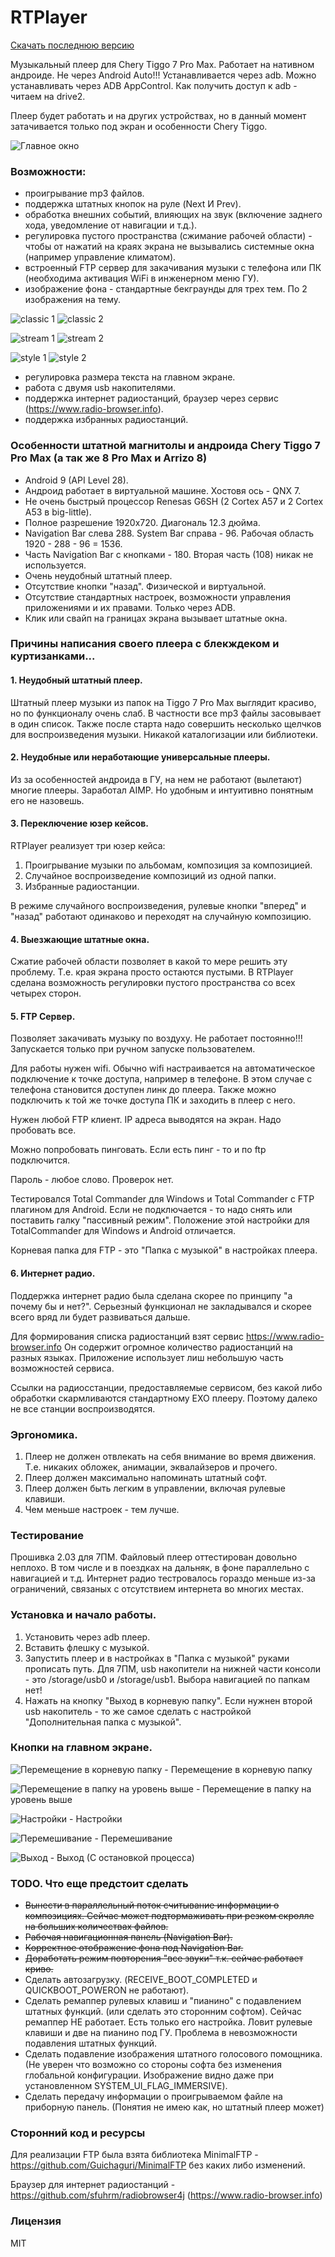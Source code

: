 # RTPlayer

[Скачать последнюю версию](https://github.com/rbwsok/RTPlayer/releases)

Музыкальный плеер для Chery Tiggo 7 Pro Max. Работает на нативном андроиде. Не через Android Auto!!! Устанавливается через adb. Можно устанавливать через ADB AppControl. Как получить доступ к adb - читаем на drive2.

Плеер будет работать и на других устройствах, но в данный момент затачивается только под экран и особенности Chery Tiggo. 

![Главное окно](https://github.com/rbwsok/RTPlayer/blob/main/doc/main.jpg)

### Возможности:
- проигрывание mp3 файлов.
- поддержка штатных кнопок на руле (Next И Prev).
- обработка внешних событий, влияющих на звук (включение заднего хода, уведомление от навигации и т.д.).
- регулировка пустого пространства (сжимание рабочей области) - чтобы от нажатий на краях экрана не вызывались системные окна (например управление климатом).
- встроенный FTP сервер для закачивания музыки с телефона или ПК (необходима активация WiFi в инженерном меню ГУ).
- изображение фона - стандартные бекграунды для трех тем. По 2 изображения на тему.

![classic 1](https://github.com/rbwsok/RTPlayer/blob/main/doc/background_classic_1_320.jpg)
![classic 2](https://github.com/rbwsok/RTPlayer/blob/main/doc/background_classic_2_320.jpg)

![stream 1](https://github.com/rbwsok/RTPlayer/blob/main/doc/background_stream_1_320.jpg)
![stream 2](https://github.com/rbwsok/RTPlayer/blob/main/doc/background_stream_2_320.jpg)

![style 1](https://github.com/rbwsok/RTPlayer/blob/main/doc/background_style_1_320.jpg)
![style 2](https://github.com/rbwsok/RTPlayer/blob/main/doc/background_style_2_320.jpg)

- регулировка размера текста на главном экране.
- работа с двумя usb накопителями.
- поддержка интернет радиостанций, браузер через сервис (https://www.radio-browser.info).
- поддержка избранных радиостанций.

### Особенности штатной магнитолы и андроида Chery Tiggo 7 Pro Max (а так же 8 Pro Max и Arrizo 8)
- Android 9 (API Level 28).
- Андроид работает в виртуальной машине. Хостовя ось - QNX 7.
- Не очень быстрый процессор Renesas G6SH (2 Cortex A57 и 2 Cortex A53 в big-little).
- Полное разрешение 1920x720. Диагональ 12.3 дюйма.
- Navigation Bar слева 288. System Bar справа - 96. Рабочая область 1920 - 288 - 96 = 1536.
- Часть Navigation Bar с кнопками - 180. Вторая часть (108) никак не используется.
- Очень неудобный штатный плеер.
- Отсутствие кнопки "назад". Физической и виртуальной.
- Отсутствие стандартных настроек, возможности управления приложениями и их правами. Только через ADB.
- Клик или свайп на границах экрана вызывает штатные окна.
  
### Причины написания своего плеера с блекждеком и куртизанками...

#### 1. Неудобный штатный плеер.

Штатный плеер музыки из папок на Tiggo 7 Pro Max выглядит красиво, но по функционалу очень слаб. В частности все mp3 файлы засовывает в один список. Также после старта надо совершить несколько щелчков для воспроизведения музыки. Никакой каталогизации или библиотеки.

#### 2. Неудобные или неработающие универсальные плееры.

Из за особенностей андроида в ГУ, на нем не работают (вылетают) многие плееры. Заработал AIMP. Но удобным и интуитивно понятным его не назовешь.

#### 3. Переключение юзер кейсов.

RTPlayer реализует три юзер кейса:
1. Проигрывание музыки по альбомам, композиция за композицией.
2. Случайное воспроизведение композиций из одной папки.
3. Избранные радиостанции.

В режиме случайного воспроизведения, рулевые кнопки "вперед" и "назад" работают одинаково и переходят на случайную композицию.

#### 4. Выезжающие штатные окна.

Сжатие рабочей области позволяет в какой то мере решить эту проблему. Т.е. края экрана просто остаются пустыми. В RTPlayer сделана возможность регулировки пустого пространства со всех четырех сторон.

#### 5. FTP Сервер.

Позволяет закачивать музыку по воздуху. Не работает постоянно!!! Запускается только при ручном запуске пользователем.

Для работы нужен wifi. Обычно wifi настраивается на автоматическое подключение к точке доступа, например в телефоне. В этом случае с телефона становится доступен линк до плеера. Также можно подключить к той же точке доступа ПК и заходить в плеер с него.

Нужен любой FTP клиент. IP адреса выводятся на экран. Надо пробовать все. 

Можно попробовать пинговать. Если есть пинг - то и по ftp подключится.

Пароль - любое слово. Проверок нет.

Тестировался Total Commander для Windows и Total Commander c FTP плагином для Android. Если не подключается - то надо снять или поставить галку "пассивный режим". Положение этой настройки для TotalCommander для Windows и Android отличается.

Корневая папка для FTP - это "Папка с музыкой" в настройках плеера.

#### 6. Интернет радио.

Поддержка интернет радио была сделана скорее по принципу "а почему бы и нет?".
Серьезный функционал не закладывался и скорее всего вряд ли будет развиваться дальше.

Для формирования списка радиостанций взят сервис https://www.radio-browser.info
Он содержит огромное количество радиостанций на разных языках. Приложение использует лиш небольшую часть возможностей сервиса.

Ссылки на радиосстанции, предоставляемые сервисом, без какой либо обработки скармливаются стандартному EXO плееру. Поэтому далеко не все станции воспроизводятся.

### Эргономика.

1. Плеер не должен отвлекать на себя внимание во время движения. Т.е. никаких обложек, анимации, эквалайзеров и прочего.
2. Плеер должен максимально напоминать штатный софт.
3. Плеер должен быть легким в управлении, включая рулевые клавиши.
4. Чем меньше настроек - тем лучше.

### Тестирование

Прошивка 2.03 для 7ПМ.
Файловый плеер оттестирован довольно неплохо. В том числе и в поездках на дальняк, в фоне параллельно с навигацией и т.д.
Интернет радио тестровалось гораздо меньше из-за ограничений, связаных с отсутствием интернета во многих местах.

### Установка и начало работы.

1. Установить через adb плеер.
2. Вставить флешку с музыкой.
3. Запустить плеер и в настройках в "Папка с музыкой" руками прописать путь. Для 7ПМ, usb накопители на нижней части консоли - это /storage/usb0 и /storage/usb1. Выбора навигацией по папкам нет!
4. Нажать на кнопку "Выход в корневую папку".
Если нужнен второй usb накопитель - то же самое сделать с настройкой "Дополнительная папка с музыкой".

### Кнопки на главном экране.

![Перемещение в корневую папку](https://github.com/rbwsok/RTPlayer/blob/main/doc/root.jpg) - Перемещение в корневую папку

![Перемещение в папку на уровень выше](https://github.com/rbwsok/RTPlayer/blob/main/doc/parent.jpg) - Перемещение в папку на уровень выше

![Настройки](https://github.com/rbwsok/RTPlayer/blob/main/doc/options.jpg) - Настройки

![Перемешивание](https://github.com/rbwsok/RTPlayer/blob/main/doc/shuffle.jpg) - Перемешивание

![Выход](https://github.com/rbwsok/RTPlayer/blob/main/doc/exit.jpg) - Выход (С остановкой процесса)

### TODO. Что еще предстоит сделать

- ~~Вынести в параллельный поток считывание информации о композициях. Сейчас может подтормаживать при резком скролле на больших количествах файлов.~~
- ~~Рабочая навигационная панель (Navigation Bar).~~
- ~~Корректное отображение фона под Navigation Bar.~~
- ~~Доработать режим повторения "все звуки" т.к. сейчас работает криво.~~
- Сделать автозагрузку. (RECEIVE_BOOT_COMPLETED и QUICKBOOT_POWERON не работают).
- Сделать ремаппер рулевых клавиш и "пианино" с подавлением штатных функций. (или сделать это сторонним софтом). Сейчас ремаппер НЕ работает. Есть только его настройка. Ловит рулевые клавиши и две на пианино под ГУ. Проблема в невозможности подавления штатных функций.
- Сделать подавление изображения штатного голосового помощника. (Не уверен что возможно со стороны софта без изменения глобальной конфигурации. Изображение видно даже при установленном SYSTEM_UI_FLAG_IMMERSIVE).
- Сделать передачу информации о проигрываемом файле на приборную панель. (Понятия не имею как, но штатный плеер может)

### Сторонний код и ресурсы

Для реализации FTP была взята библиотека MinimalFTP - https://github.com/Guichaguri/MinimalFTP без каких либо изменений.

Браузер для интернет радиостанций - https://github.com/sfuhrm/radiobrowser4j (https://www.radio-browser.info)

### Лицензия

MIT

